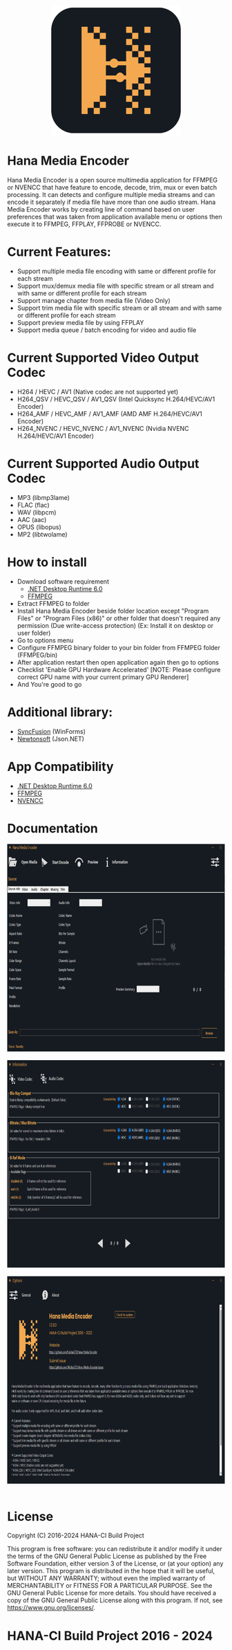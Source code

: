 <p align="center">
  <img width="300" height="300" src="https://github.com/Nicklas373/Hana-Media-Encoder/blob/master/Hana%20Media%20Encoder/Assets/HME_Logo.png"><br>
</p>

# Hana Media Encoder 
Hana Media Encoder is a open source multimedia application for FFMPEG or NVENCC that have feature to encode, decode, trim, mux or even batch processing.
It can detects and configure multiple media streams and can encode it separately if media file have more than one audio stream.
Hana Media Encoder works by creating line of command based on user preferences that was taken from application available menu or options
then execute it to FFMPEG, FFPLAY, FFPROBE or NVENCC.

# Current Features:
* Support multiple media file encoding with same or different profile for each stream
* Support mux/demux media file with specific stream or all stream and with same or different profile for each stream
* Support manage chapter from media file (Video Only)
* Support trim media file with specific stream or all stream and with same or different profile for each stream
* Support preview media file by using FFPLAY
* Support media queue / batch encoding for video and audio file

# Current Supported Video Output Codec
- H264 / HEVC / AV1 (Native codec are not supported yet)
- H264_QSV / HEVC_QSV / AV1_QSV (Intel Quicksync H.264/HEVC/AV1 Encoder)
- H264_AMF / HEVC_AMF / AV1_AMF (AMD AMF H.264/HEVC/AV1 Encoder)
- H264_NVENC / HEVC_NVENC / AV1_NVENC (Nvidia NVENC H.264/HEVC/AV1 Encoder)

# Current Supported Audio Output Codec
- MP3 (libmp3lame)
- FLAC (flac)
- WAV (libpcm)
- AAC (aac)
- OPUS (libopus)
- MP2 (libtwolame)

# How to install
* Download software requirement
	- [.NET Desktop Runtime 6.0](https://dotnet.microsoft.com/en-us/download/dotnet/6.0)
	- [FFMPEG](https://github.com/BtbN/FFmpeg-Builds/releases)
* Extract FFMPEG to folder
* Install Hana Media Encoder beside folder location except "Program Files" or "Program Files (x86)" or other folder that doesn't required any permission (Due write-access protection)
  (Ex: Install it on desktop or user folder)
* Go to options menu
* Configure FFMPEG binary folder to your bin folder from FFMPEG folder (FFMPEG/bin)
* After application restart then open application again then go to options
* Checklist 'Enable GPU Hardware Accelerated' [NOTE: Please configure correct GPU name with your current primary GPU Renderer]
* And You're good to go

# Additional library:
- [SyncFusion](https://www.syncfusion.com/) (WinForms)
- [Newtonsoft](https://www.newtonsoft.com/json) (Json.NET)

# App Compatibility
- [.NET Desktop Runtime 6.0](https://dotnet.microsoft.com/en-us/download/dotnet/6.0)
- [FFMPEG](https://github.com/BtbN/FFmpeg-Builds/releases)
- [NVENCC](https://github.com/rigaya/NVEnc/releases)

# Documentation
<p align="left">
<img width="854" height="480" src="https://github.com/Nicklas373/Hana-Media-Encoder/blob/master/snap/snap_1.png">&nbsp;&nbsp;&nbsp;
<img width="854" height="480" src="https://github.com/Nicklas373/Hana-Media-Encoder/blob/master/snap/snap_2.png">&nbsp;&nbsp;&nbsp;
<img width="854" height="480" src="https://github.com/Nicklas373/Hana-Media-Encoder/blob/master/snap/snap_3.png">&nbsp;&nbsp;&nbsp;
</p>

# License
Copyright (C) 2016-2024 HANA-CI Build Project

This program is free software: you can redistribute it and/or modify it under the terms of the GNU General Public License as published by the Free Software Foundation, either version 3 of the License, or (at your option) any later version.
This program is distributed in the hope that it will be useful, but WITHOUT ANY WARRANTY; without even the implied warranty of MERCHANTABILITY or FITNESS FOR A PARTICULAR PURPOSE. See the GNU General Public License for more details.
You should have received a copy of the GNU General Public License along with this program. If not, see <https://www.gnu.org/licenses/>.

# HANA-CI Build Project 2016 - 2024